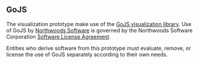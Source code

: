 ## GoJS

The visualization prototype make use of the [GoJS visualization library](https://gojs.net/latest/).  Use of GoJS by [Northwoods Software](https://nwoods.com) is governed by the Northwoods Software Corporation [Software License Agreement](https://nwoods.com/sales/info/SoftwareLicenseAgreement.pdf).

Entities who derive software from this prototype must evaluate, remove, or license the use of GoJS separately according to their own needs.
